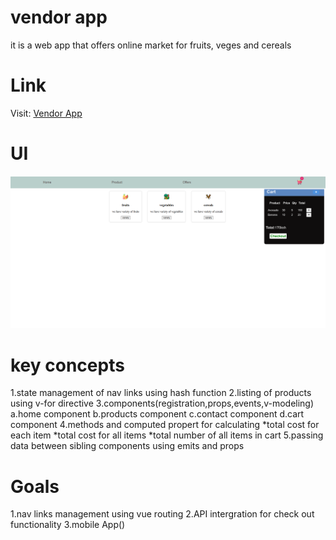 # vendor app
it is a web app that offers online market for fruits, veges and cereals
# Link
Visit: [Vendor App](https://vue-implementations.onrender.com/)
# UI
![vendor App UI](./src/assets/images/UI.png)
# key  concepts
1.state management of nav links using hash function
2.listing of products using v-for directive
3.components(registration,props,events,v-modeling)
  a.home component
  b.products component
  c.contact component
  d.cart component
4.methods and computed propert for calculating
     *total cost for each item
     *total cost for all items
     *total number of all items in cart
 5.passing data between sibling components using emits and props    

# Goals
1.nav links management using vue routing
2.API intergration for check out functionality
3.mobile App()
